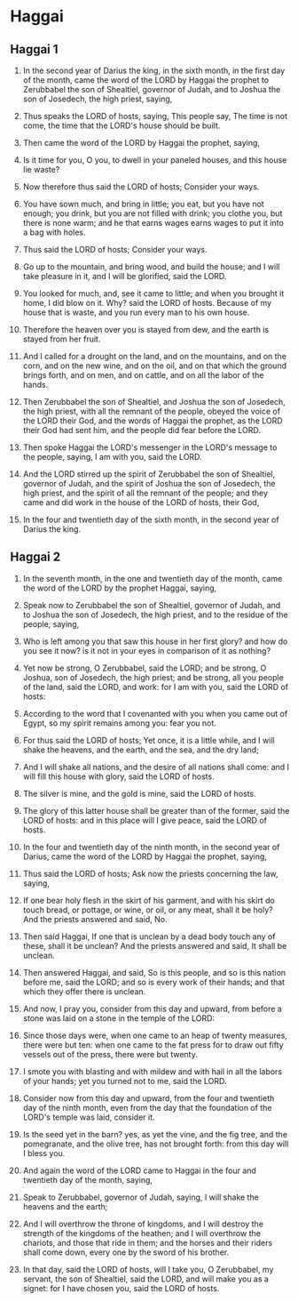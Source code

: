 # Haggai

## Haggai 1

1. In the second year of Darius the king, in the sixth month, in the first day of the month, came the word of the LORD by Haggai the prophet to Zerubbabel the son of Shealtiel, governor of Judah, and to Joshua the son of Josedech, the high priest, saying,

2. Thus speaks the LORD of hosts, saying, This people say, The time is not come, the time that the LORD's house should be built.

3. Then came the word of the LORD by Haggai the prophet, saying,

4. Is it time for you, O you, to dwell in your paneled houses, and this house lie waste?

5. Now therefore thus said the LORD of hosts; Consider your ways.

6. You have sown much, and bring in little; you eat, but you have not enough; you drink, but you are not filled with drink; you clothe you, but there is none warm; and he that earns wages earns wages to put it into a bag with holes.

7. Thus said the LORD of hosts; Consider your ways.

8. Go up to the mountain, and bring wood, and build the house; and I will take pleasure in it, and I will be glorified, said the LORD.

9. You looked for much, and, see it came to little; and when you brought it home, I did blow on it. Why? said the LORD of hosts. Because of my house that is waste, and you run every man to his own house.

10. Therefore the heaven over you is stayed from dew, and the earth is stayed from her fruit.

11. And I called for a drought on the land, and on the mountains, and on the corn, and on the new wine, and on the oil, and on that which the ground brings forth, and on men, and on cattle, and on all the labor of the hands.

12. Then Zerubbabel the son of Shealtiel, and Joshua the son of Josedech, the high priest, with all the remnant of the people, obeyed the voice of the LORD their God, and the words of Haggai the prophet, as the LORD their God had sent him, and the people did fear before the LORD.

13. Then spoke Haggai the LORD's messenger in the LORD's message to the people, saying, I am with you, said the LORD.

14. And the LORD stirred up the spirit of Zerubbabel the son of Shealtiel, governor of Judah, and the spirit of Joshua the son of Josedech, the high priest, and the spirit of all the remnant of the people; and they came and did work in the house of the LORD of hosts, their God,

15. In the four and twentieth day of the sixth month, in the second year of Darius the king.

## Haggai 2

1. In the seventh month, in the one and twentieth day of the month, came the word of the LORD by the prophet Haggai, saying,

2. Speak now to Zerubbabel the son of Shealtiel, governor of Judah, and to Joshua the son of Josedech, the high priest, and to the residue of the people, saying,

3. Who is left among you that saw this house in her first glory? and how do you see it now? is it not in your eyes in comparison of it as nothing?

4. Yet now be strong, O Zerubbabel, said the LORD; and be strong, O Joshua, son of Josedech, the high priest; and be strong, all you people of the land, said the LORD, and work: for I am with you, said the LORD of hosts:

5. According to the word that I covenanted with you when you came out of Egypt, so my spirit remains among you: fear you not.

6. For thus said the LORD of hosts; Yet once, it is a little while, and I will shake the heavens, and the earth, and the sea, and the dry land;

7. And I will shake all nations, and the desire of all nations shall come: and I will fill this house with glory, said the LORD of hosts.

8. The silver is mine, and the gold is mine, said the LORD of hosts.

9. The glory of this latter house shall be greater than of the former, said the LORD of hosts: and in this place will I give peace, said the LORD of hosts.

10. In the four and twentieth day of the ninth month, in the second year of Darius, came the word of the LORD by Haggai the prophet, saying,

11. Thus said the LORD of hosts; Ask now the priests concerning the law, saying,

12. If one bear holy flesh in the skirt of his garment, and with his skirt do touch bread, or pottage, or wine, or oil, or any meat, shall it be holy? And the priests answered and said, No.

13. Then said Haggai, If one that is unclean by a dead body touch any of these, shall it be unclean? And the priests answered and said, It shall be unclean.

14. Then answered Haggai, and said, So is this people, and so is this nation before me, said the LORD; and so is every work of their hands; and that which they offer there is unclean.

15. And now, I pray you, consider from this day and upward, from before a stone was laid on a stone in the temple of the LORD:

16. Since those days were, when one came to an heap of twenty measures, there were but ten: when one came to the fat press for to draw out fifty vessels out of the press, there were but twenty.

17. I smote you with blasting and with mildew and with hail in all the labors of your hands; yet you turned not to me, said the LORD.

18. Consider now from this day and upward, from the four and twentieth day of the ninth month, even from the day that the foundation of the LORD's temple was laid, consider it.

19. Is the seed yet in the barn? yes, as yet the vine, and the fig tree, and the pomegranate, and the olive tree, has not brought forth: from this day will I bless you.

20. And again the word of the LORD came to Haggai in the four and twentieth day of the month, saying,

21. Speak to Zerubbabel, governor of Judah, saying, I will shake the heavens and the earth;

22. And I will overthrow the throne of kingdoms, and I will destroy the strength of the kingdoms of the heathen; and I will overthrow the chariots, and those that ride in them; and the horses and their riders shall come down, every one by the sword of his brother.

23. In that day, said the LORD of hosts, will I take you, O Zerubbabel, my servant, the son of Shealtiel, said the LORD, and will make you as a signet: for I have chosen you, said the LORD of hosts.